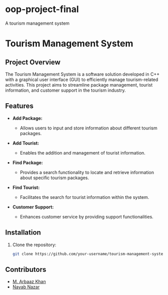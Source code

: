 # oop-project-final
A tourism management system
# Tourism Management System

## Project Overview
The Tourism Management System is a software solution developed in C++ with a graphical user interface (GUI) to efficiently manage tourism-related activities. This project aims to streamline package management, tourist information, and customer support in the tourism industry.

## Features
- **Add Package:**
  - Allows users to input and store information about different tourism packages.

- **Add Tourist:**
  - Enables the addition and management of tourist information.

- **Find Package:**
  - Provides a search functionality to locate and retrieve information about specific tourism packages.

- **Find Tourist:**
  - Facilitates the search for tourist information within the system.

- **Customer Support:**
  - Enhances customer service by providing support functionalities.

## Installation
1. Clone the repository:
   ```bash
   git clone https://github.com/your-username/tourism-management-system.git
## Contributors
- [M. Arbaaz Khan](https://github.com/arbaazkhan1234)
- [Nayab Nazar](https://github.com/nnazar123)


